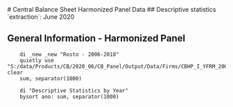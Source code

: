 <meta charset="utf-8"/>
# Central Balance Sheet Harmonized Panel Data
## Descriptive statistics
`extraction`: June 2020

## **General Information - Harmonized Panel**

```
    di _new _new "Rosto - 2006-2018"
    quietly use "S:/data/Products/CB/2020_06/CB_Panel/Output/Data/Firms/CBHP_I_YFRM_20062018_JUN20_ROSTO_V01.dta", clear
    sum, separator(1000)

    di "Descriptive Statistics by Year"
    bysort ano: sum, separator(1000)
```







